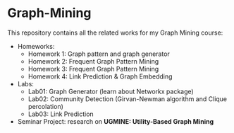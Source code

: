 # Graph-Mining
This repository contains all the related works for my Graph Mining course:
- Homeworks:
  - Homework 1: Graph pattern and graph generator
  - Homework 2: Frequent Graph Pattern Mining
  - Homework 3: Frequent Graph Pattern Mining
  - Homework 4: Link Prediction & Graph Embedding
- Labs:
  - Lab01: Graph Generator (learn about Networkx package)
  - Lab02: Community Detection (Girvan-Newman algorithm and Clique percolation)
  - Lab03: Link Prediction
- Seminar Project: research on **UGMINE: Utility-Based Graph Mining**
